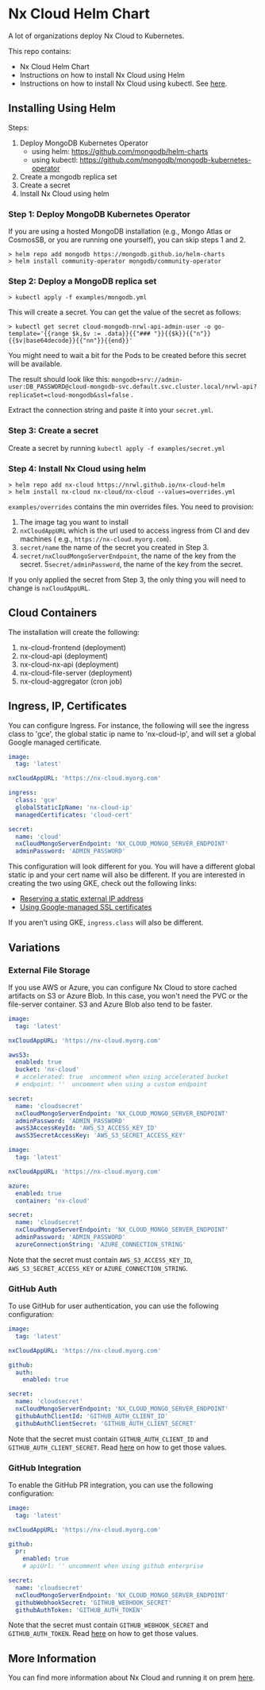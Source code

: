 # Nx Cloud Helm Chart

A lot of organizations deploy Nx Cloud to Kubernetes.

This repo contains:

* Nx Cloud Helm Chart
* Instructions on how to install Nx Cloud using Helm
* Instructions on how to install Nx Cloud using kubectl. See [here](./no-helm/README.md).

## Installing Using Helm

Steps:

1. Deploy MongoDB Kubernetes Operator
    * using helm: https://github.com/mongodb/helm-charts
    * using kubectl: https://github.com/mongodb/mongodb-kubernetes-operator
2. Create a mongodb replica set
3. Create a secret
4. Install Nx Cloud using helm

### Step 1: Deploy MongoDB Kubernetes Operator

If you are using a hosted MongoDB installation (e.g., Mongo Atlas or CosmosSB, or you are running one yourself), you can
skip steps 1 and 2.

```
> helm repo add mongodb https://mongodb.github.io/helm-charts
> helm install community-operator mongodb/community-operator
```

### Step 2: Deploy a MongoDB replica set

```
> kubectl apply -f examples/mongodb.yml
```

This will create a secret. You can get the value of the secret as follows:

```
> kubectl get secret cloud-mongodb-nrwl-api-admin-user -o go-template='{{range $k,$v := .data}}{{"### "}}{{$k}}{{"n"}}{{$v|base64decode}}{{"nn"}}{{end}}'
```

You might need to wait a bit for the Pods to be created before this secret will be available.

The result should look like
this: `mongodb+srv://admin-user:DB_PASSWORD@cloud-mongodb-svc.default.svc.cluster.local/nrwl-api?replicaSet=cloud-mongodb&ssl=false`
.

Extract the connection string and paste it into your `secret.yml`.

### Step 3: Create a secret

Create a secret by running `kubectl apply -f examples/secret.yml`

### Step 4: Install Nx Cloud using helm

```
> helm repo add nx-cloud https://nrwl.github.io/nx-cloud-helm
> helm install nx-cloud nx-cloud/nx-cloud --values=overrides.yml
```

`examples/overrides` contains the min overrides files. You need to provision:

1. The image tag you want to install
2. `nxCloudAppURL` which is the url used to access ingress from CI and dev machines (
   e.g., `https://nx-cloud.myorg.com`).
3. `secret/name` the name of the secret you created in Step 3.
4. `secret/nxCloudMongoServerEndpoint`, the name of the key from the secret.
   5`secret/adminPassword`, the name of the key from the secret.

If you only applied the secret from Step 3, the only thing you will need to change is `nxCloudAppURL`.

## Cloud Containers

The installation will create the following:

1. nx-cloud-frontend (deployment)
2. nx-cloud-api (deployment)
3. nx-cloud-nx-api (deployment)
4. nx-cloud-file-server (deployment)
5. nx-cloud-aggregator (cron job)

## Ingress, IP, Certificates

You can configure Ingress. For instance, the following will see the ingress class to 'gce', the global static ip name
to 'nx-cloud-ip', and will set a global Google managed certificate.

```yaml
image:
  tag: 'latest'

nxCloudAppURL: 'https://nx-cloud.myorg.com'

ingress:
  class: 'gce'
  globalStaticIpName: 'nx-cloud-ip'
  managedCertificates: 'cloud-cert'

secret:
  name: 'cloud'
  nxCloudMongoServerEndpoint: 'NX_CLOUD_MONGO_SERVER_ENDPOINT'
  adminPassword: 'ADMIN_PASSWORD'
```

This configuration will look different for you. You will have a different global static ip and your cert name will also
be different. If you are interested in creating the two using GKE, check out the following links:

* [Reserving a static external IP address](https://cloud.google.com/compute/docs/ip-addresses/reserve-static-external-ip-address)
* [Using Google-managed SSL certificates](https://cloud.google.com/kubernetes-engine/docs/how-to/managed-certs)

If you aren't using GKE, `ingress.class` will also be different.

## Variations

### External File Storage

If you use AWS or Azure, you can configure Nx Cloud to store cached artifacts on S3 or Azure Blob. In this case, you
won't need the PVC or the file-server container. S3 and Azure Blob also tend to be faster.

```yaml
image:
  tag: 'latest'

nxCloudAppURL: 'https://nx-cloud.myorg.com'

awsS3:
  enabled: true
  bucket: 'nx-cloud'
  # accelerated: true  uncomment when using accelerated bucket
  # endpoint: ''  uncomment when using a custom endpoint

secret:
  name: 'cloudsecret'
  nxCloudMongoServerEndpoint: 'NX_CLOUD_MONGO_SERVER_ENDPOINT'
  adminPassword: 'ADMIN_PASSWORD'
  awsS3AccessKeyId: 'AWS_S3_ACCESS_KEY_ID'
  awsS3SecretAccessKey: 'AWS_S3_SECRET_ACCESS_KEY'
```

```yaml
image:
  tag: 'latest'

nxCloudAppURL: 'https://nx-cloud.myorg.com'

azure:
  enabled: true
  container: 'nx-cloud'

secret:
  name: 'cloudsecret'
  nxCloudMongoServerEndpoint: 'NX_CLOUD_MONGO_SERVER_ENDPOINT'
  adminPassword: 'ADMIN_PASSWORD'
  azureConnectionString: 'AZURE_CONNECTION_STRING'
```

Note that the secret must contain `AWS_S3_ACCESS_KEY_ID`, `AWS_S3_SECRET_ACCESS_KEY` or `AZURE_CONNECTION_STRING`.

### GitHub Auth

To use GitHub for user authentication, you can use the following configuration:

```yaml
image:
  tag: 'latest'

nxCloudAppURL: 'https://nx-cloud.myorg.com'

github:
  auth:
    enabled: true

secret:
  name: 'cloudsecret'
  nxCloudMongoServerEndpoint: 'NX_CLOUD_MONGO_SERVER_ENDPOINT'
  githubAuthClientId: 'GITHUB_AUTH_CLIENT_ID'
  githubAuthClientSecret: 'GITHUB_AUTH_CLIENT_SECRET'
```

Note that the secret must contain `GITHUB_AUTH_CLIENT_ID` and `GITHUB_AUTH_CLIENT_SECRET`.
Read [here](https://nx.dev/nx-cloud/private-cloud/auth-github) on how to get those values.

### GitHub Integration

To enable the GitHub PR integration, you can use the following configuration:

```yaml
image:
  tag: 'latest'

nxCloudAppURL: 'https://nx-cloud.myorg.com'

github:
  pr:
    enabled: true
    # apiUrl: '' uncomment when using github enterprise 

secret:
  name: 'cloudsecret'
  nxCloudMongoServerEndpoint: 'NX_CLOUD_MONGO_SERVER_ENDPOINT'
  githubWebhookSecret: 'GITHUB_WEBHOOK_SECRET'
  githubAuthToken: 'GITHUB_AUTH_TOKEN'
```

Note that the secret must contain `GITHUB_WEBHOOK_SECRET` and `GITHUB_AUTH_TOKEN`.
Read [here](https://nx.dev/nx-cloud/private-cloud/github) on how to get those values.

## More Information

You can find more information about Nx Cloud and running it on
prem [here](https://nx.dev/nx-cloud/private-cloud/get-started).
